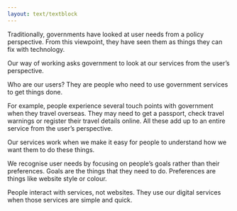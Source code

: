 ```yaml
---
layout: text/textblock
---
```


Traditionally, governments have looked at user needs from a policy perspective. From this viewpoint, they have seen them as things they can fix with technology.

Our way of working asks government to look at our services from the user’s perspective.

Who are our users? They are people who need to use government services to get things done.

For example, people experience several touch points with government when they travel overseas. They may need to get a passport, check travel warnings or register their travel details online. All these add up to an entire service from the user’s perspective.

Our services work when we make it easy for people to understand how we want them to do these things.

We recognise user needs by focusing on people’s goals rather than their preferences. Goals are the things that they need to do. Preferences are things like website style or colour.

People interact with services, not websites. They use our digital services when those services are simple and quick.
